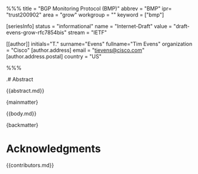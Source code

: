 %%%
title = "BGP Monitoring Protocol (BMP)"
abbrev = "BMP"
ipr= "trust200902"
area = "grow"
workgroup = ""
keyword = ["bmp"]

[seriesInfo]
status = "informational"
name = "Internet-Draft"
value = "draft-evens-grow-rfc7854bis"
stream = "IETF"

[[author]]
initials="T."
surname="Evens"
fullname="Tim Evens"
organization = "Cisco"
  [author.address]
  email = "tievens@cisco.com"
  [author.address.postal]
  country = "US"
  

%%%

.# Abstract

{{abstract.md}}

{mainmatter}

{{body.md}}

{backmatter}

# Acknowledgments

{{contributors.md}}

